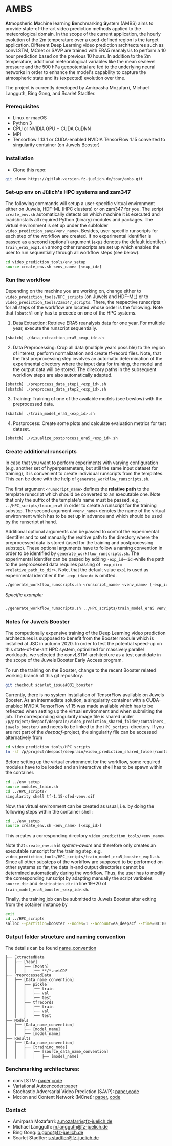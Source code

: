 # AMBS

**A**tmopsheric **M**achine learning **B**enchmarking **S**ystem (AMBS) aims to provide state-of-the-art video prediction methods applied to the meteorological domain.
In the scope of the current application, the hourly evolution of the 2m temperature over a used-defined region is the target application. Different Deep Learning video prediction architectures such as convLSTM, MCnet or SAVP are trained with ERA5 reanalysis to perform a 10 hour prediction based on the previous 10 hours. In addition to the 2m temperature, additional meteorological variables like the mean sealevel pressure and the 500 hPa geopotential are fed to the underlying neural networks in order to enhance the model's capability to capture the atmospheric state and its (expected) evolution over time.

The project is currently developed by Amirpasha Mozafarri, Michael Langguth, Bing Gong, and Scarlet Stadtler.


### Prerequisites
- Linux or macOS
- Python 3
- CPU or NVIDIA GPU + CUDA CuDNN
- MPI
- Tensorflow 1.13.1 or CUDA-enabled NVIDIA TensorFlow 1.15 converted to singularity container (on Juwels Booster)

### Installation 

- Clone this repo:
```bash 
git clone https://gitlab.version.fz-juelich.de/toar/ambs.git
```

### Set-up env on Jülich's HPC systems and zam347

The following commands will setup a user-specific virtual environment
either on Juwels, HDF-ML (HPC clusters) or on zam347 for you.
The script `create_env.sh` automatically detects on which machine it is executed and loads/installs
all required Python (binary) modules and packages.
The virtual environment is set up under the subfolder `video_prediction_savp/<env_name>`.
Besides, user-specific runscripts for each step of the workflow are created.
If no experimental identifier is passed as a second (optional) argument (`exp1` denotes the default identifer.)  `train_era5_exp1.sh` among other runscripts are set up which enables the user to run sequentially through all workflow steps (see below). 

```bash
cd video_prediction_tools/env_setup
source create_env.sh <env_name> [<exp_id>]
```

### Run the workflow

Depending on the machine you are working on, change either to 
`video_prediction_tools/HPC_scripts` (on Juwels and HDF-ML) or to 
`video_prediction_tools/Zam347_scripts`.
There, the respective runscripts for all steps of the workflow are located
whose order is the following. Note that `[sbatch]` only has to precede on one of the HPC systems.


1. Data Extraction: Retrieve ERA5 reanalysis data for one year. For multiple year, execute the runscript sequentially.  
```bash
[sbatch] ./data_extraction_era5_<exp_id>.sh
```

2. Data Preprocessing: Crop all data (multiple years possible) to the region of interest, perform normalization and create tf-record files. Note, that the first preprocessing step involves an automatic determination of the experimental directory where the input data for training, the model and the output data will be stored. 
The direcory paths in the subsequent workflow steps are also automatically adapted. 
```bash
[sbatch] ./preprocess_data_step1_<exp_id>.sh
[sbatch] ./preprocess_data_step2_<exp_id>.sh
```

3. Training: Training of one of the available models (see bewlow) with the preprocessed data. 
```bash
[sbatch] ./train_model_era5_<exp_id>.sh
```

4. Postprocess: Create some plots and calculate evaluation metrics for test dataset.
```bash
[sbatch] ./visualize_postprocess_era5_<exp_id>.sh
```

### Create additional runscripts ###
In case that you want to perform experiments with varying configuration (e.g. another set of hyperparameters, but still the same input dataset for training), it is convenient to create individual runscripts from the templates. 
This can be done with the help of `generate_workflow_runscripts.sh`. 

The first argument `<runscript_name>` defines the **relative path** to the template runscript
which should be converted to an executable one. Note that only the suffix of the 
template's name must be passed, e.g. `../HPC_scripts/train_era5` in order to create 
a runscript for the training substep.
The second argument `<venv_name>` denotes the name of the virtual environment which has to be set up in advance and which should be used by the runscript at hand.

Additional optional arguments can be passed to control the experimental identifier and to set manually the realtive path to the 
directory where the preprocessed data is stored (used for the training and postprocessing substep). These optional arguments have to follow a naming convention in order to be identified by `generate_workflow_runscripts.sh`.
The experimental identifer can be passed by adding `-exp_id=<id>`while the path to the preprocessed data requires passing of `-exp_dir=<relative_path_to_dir>`. Note, that the default value `exp1` is used as experimental identifier if the `-exp_id=<id>` is omitted.

``` bash
./generate_workflow_runscripts.sh <runscript_name> <venv_name> [-exp_id=<id>] [-exp_dir=<relative_dir_to_path>]
```

*Specific example:*
``` bash

./generate_workflow_runscripts.sh ../HPC_scripts/train_model_era5 venv_juwels -exp_id=exp_test -exp_dir=era5-Y2010toY2222M01to12-160x128-2970N1500W-T2_MSL_gph500
```

### Notes for Juwels Booster ###

The computionally expensive training of the Deep Learning video prediction architectures is supposed to benefit from the Booster module which is installed at JSC in autumn 2020. In order to test the potential speed-up on this state-of-the-art HPC system, optimized for massively parallel workloads, we selected the convLSTM-architecture as a test candidate in the scope of the Juwels Booster Early Access program.

To run the training on the Booster, change to the recent Booster related working branch of this git repository.

```bash 
git checkout scarlet_issue#031_booster


```

Currently, there is no system installation of TensorFlow available on Juwels Booster. As an intermediate solution,
a singularity container with a CUDA-enabled NVIDIA TensorFlow v1.15 was made available which has to be reflected when setting up the virtual environment and when submiiting the job. 
The corresponding singularity image file is shared under `/p/project/deepacf/deeprain/video_prediction_shared_folder/containers_juwels_booster/` and needs to be linked to the `HPC_scripts`-directory. If you are not part of the *deepacf*-project, the singularity file can be accessed alternatively from 

```bash
cd video_prediction_tools/HPC_scripts
ln -sf /p/project/deepacf/deeprain/video_prediction_shared_folder/containers_juwels_booster/tf-1.15-ofed-venv.sif tf-1.15-ofed-venv.sif 
```

Before setting up the virtual environment for the workflow, some required modules have to be loaded and an interactive shell has to be spawn within the container.

```bash
cd ../env_setup
source modules_train.sh 
cd ../HPC_scripts/
singularity shell tf-1.15-ofed-venv.sif
```

Now, the virtual environment can be created as usual, i.e. by doing the following steps within the container shell:

```bash
cd ../env_setup
source create_env.sh <env_name> [<exp_id>]
```

This creates a corresponding directory `video_prediction_tools/<env_name>`.

Note that `create_env.sh` is *system-aware* and therefore only creates an executable runscript for the training step,
e.g. `video_prediction_tools/HPC_scripts/train_model_era5_booster_exp1.sh`. 
Since all other substeps of the workflow are supposed to be performed on other systems so far, the data in-and output directories cannot be determined automatically during the workflow.
Thus, the user has to modify the corresponding runscript by adapting manually the script varibales `source_dir` and `destination_dir` in line 19+20 of `train_model_era5_booster_<exp_id>.sh`. 

Finally, the training job can be submitted to Juwels Booster after exiting from the cotainer instance by 

``` bash
exit 
cd ../HPC_scripts
salloc --partition=booster --nodes=1 --account=ea_deepacf --time=00:10:00 --reservation  earlyaccess srun  singularity exec --nv tf-1.15-ofed-venv.sif  ./train_model_era5_booster_<exp_id>.sh
```


### Output folder structure and naming convention
The details can be found [name_convention](docs/structure_name_convention.md)

```
├── ExtractedData
│   ├── [Year]
│   │   ├── [Month]
│   │   │   ├── **/*.netCDF
├── PreprocessedData
│   ├── [Data_name_convention]
│   │   ├── pickle
│   │   │   ├── train
│   │   │   ├── val
│   │   │   ├── test
│   │   ├── tfrecords
│   │   │   ├── train
│   │   │   ├── val
│   │   │   ├── test
├── Models
│   ├── [Data_name_convention]
│   │   ├── [model_name]
│   │   ├── [model_name]
├── Results
│   ├── [Data_name_convention]
│   │   ├── [training_mode]
│   │   │   ├── [source_data_name_convention]
│   │   │   │   ├── [model_name]

```

### Benchmarking architectures:

- convLSTM: [paper](https://papers.nips.cc/paper/5955-convolutional-lstm-network-a-machine-learning-approach-for-precipitation-nowcasting.pdf),[code](https://github.com/loliverhennigh/Convolutional-LSTM-in-Tensorflow)
- Variational Autoencoder:[paper](https://arxiv.org/pdf/1312.6114.pdf)
- Stochastic Adversarial Video Prediction (SAVP): [paper](https://arxiv.org/pdf/1804.01523.pdf),[code](https://github.com/alexlee-gk/video_prediction) 
- Motion and Content Network (MCnet): [paper](https://arxiv.org/pdf/1706.08033.pdf), [code](https://github.com/rubenvillegas/iclr2017mcnet)



### Contact

- Amirpash Mozafarri: a.mozafarri@fz-juelich.de
- Michael Langguth: m.langguth@fz-juelich.de
- Bing Gong: b.gong@fz-juelich.de
- Scarlet Stadtler: s.stadtler@fz-juelich.de 
